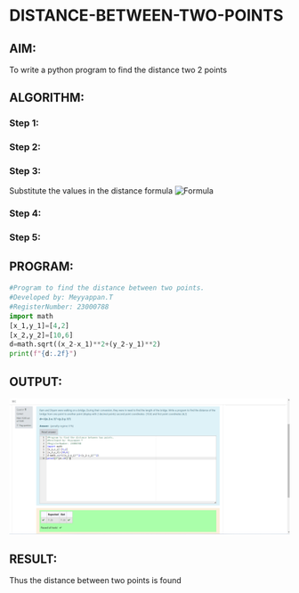 # DISTANCE-BETWEEN-TWO-POINTS

## AIM:
To write a python program to find the distance two 2 points
## ALGORITHM:
### Step 1: 
### Step 2: 
### Step 3: 
Substitute the values in the distance formula
![Formula](formula.JPG) 
### Step 4: 
### Step 5: 
## PROGRAM:
```py
#Program to find the distance between two points.
#Developed by: Meyyappan.T
#RegisterNumber: 23000788
import math
[x_1,y_1]=[4,2]
[x_2,y_2]=[10,6]
d=math.sqrt((x_2-x_1)**2+(y_2-y_1)**2)
print(f"{d:.2f}")
```
## OUTPUT:
![Alt text](ex03pythongit.png)

## RESULT:
Thus the distance between two points is found